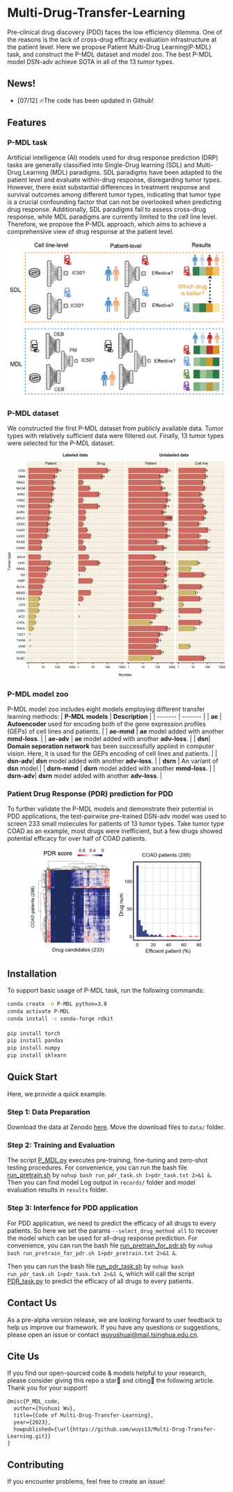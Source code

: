 # Multi-Drug-Transfer-Learning
Pre-clinical drug discovery (PDD) faces the low efficiency dilemma. One of the reasons is the lack of cross-drug efficacy evaluation infrastructure at the patient level. Here we propose Patient Multi-Drug Learning(P-MDL) task, and construct the P-MDL dataset and model zoo. The best P-MDL model DSN-adv achieve SOTA in all of the 13 tumor types. 


## News!

- [07/12] 🔥The code has been updated in Github!



## Features

### P-MDL task
Artificial intelligence (AI) models used for drug response prediction (DRP) tasks are generally classified into Single-Drug learning (SDL) and Multi-Drug Learning (MDL) paradigms. SDL paradigms have been adapted to the patient level and evaluate within-drug response, disregarding tumor types. However, there exist substantial differences in treatment response and survival outcomes among different tumor types, indicating that tumor type is a crucial confounding factor that can not be overlooked when predicting drug response. Additionally, SDL paradigms fail to assess cross-drug response, while MDL paradigms are currently limited to the cell line level. Therefore, we propose the P-MDL approach, which aims to achieve a comprehensive view of drug response at the patient level.

<p align="center">
    <img src="./png/1_AI_DRP_model.png" alt="DRP paradigms and limitations" width="500">
</p>

<!-- ![DRP paradigms and limitations](./png/1_AI_DRP_model.png){: width="400px" height="300px"} -->

### P-MDL dataset
We constructed the first P-MDL dataset from publicly available data. Tumor types with relatively sufficient data were filtered out. Finally, 13 tumor types were selected for the P-MDL dataset.

<!-- ![P-MDL dataset spanning 13 tumor types](./png/2_P-MDL_dataset.png) -->
<p align="center">
    <img src="./png/2_P-MDL_dataset.png" alt="P-MDL dataset spanning 13 tumor types" width="600">
</p>


### P-MDL model zoo

P-MDL model zoo includes eight models employing different transfer learning methods:
| **P-MDL models**  | **Description** | 
| ------- | ------- | 
| **ae**    |  **Autoencoder** used for encoding both of the gene expression profiles (GEPs) of cell lines and patients.   |
| **ae-mmd** | **ae** model added with another **mmd-loss**. | 
| **ae-adv** | **ae** model added with another **adv-loss**. | 
| **dsn**| **Domain seperation network** has been successfully applied in computer vision. Here, it is used for the GEPs encoding of cell lines and patients. | 
| **dsn-adv**| **dsn** model added with another **adv-loss**. | 
| **dsrn** | An variant of **dsn** model.| 
| **dsrn-mmd** | **dsrn** model added with another **mmd-loss**. | 
| **dsrn-adv**| **dsrn** model added with another **adv-loss**. | 

<!-- - **ae**: **Autoencoder** used for encoding both of the gene expression profiles (GEPs) of cell lines and patients.
- **ae-mmd**: **ae** model added with another **mmd-loss**.
- **ae-adv**: **ae** model added with another **adv-loss**.
- **dsn**: **Domain seperation network** has been successfully applied in computer vision. Here, it is used for the GEPs encoding of cell lines and patients.
- **dsn-mmd**: **dsn** model added with another **mmd-loss**.
- **dsn-adv**: **dsn** model added with another **adv-loss**.
- **dsrn**: An variant of **dsn** model.
- **dsrn-mmd**: **dsrn** model added with another **mmd-loss**.
- **dsrn-adv**: **dsrn** model added with another **adv-loss**. -->

<!-- ![P-MDL model zoo architecture](./png/3_P-DML_model_zoo.png) -->

### Patient Drug Response (PDR) prediction for PDD
To further validate the P-MDL models and demonstrate their potential in PDD applications, the test-pairwise pre-trained DSN-adv model was used to screen 233 small molecules for patients of 13 tumor types.
Take tumor type COAD as an example, most drugs were inefficient, but a few drugs showed potential efficacy for over half of COAD patients.

<!-- ![PDR score and analysis](./png/5_PDR_result.png){: width="200px" height="100px"} -->
<p align="center">
    <img src="./png/5_PDR_result.png" alt="PDR score and analysis" width="400">
</p>


## Installation

To support basic usage of P-MDL task, run the following commands:

```bash
conda create -n P-MDL python=3.8
conda activate P-MDL
conda install -c conda-forge rdkit

pip install torch
pip install pandas
pip install numpy
pip install sklearn
```

## Quick Start

Here, we provide a quick example.


<!-- This quick example requires installation of an additional package:
```bash
git clone https://github.com/wuys13/Multi-Drug-Transfer-Learning.git
cd code
python setup.py install
cd ..
``` -->

### Step 1: Data Preparation

Download the data at Zenodo [here](https://zenodo.org/record/8021167). Move the download files to ``data/`` folder.

<!-- ```
mkdir datasets
cd datasets
mkdir dti
mv [your_path_of_davis] ./dti/davis
``` -->

### Step 2: Training and Evaluation

The script [P_MDL.py](./code/P_MDL.py) executes pre-training, fine-tuning and zero-shot testing procedures. For convenience, you can run the bash file [run_pretrain.sh](./code/run_pretrain.sh) by ```nohup bash run_pdr_task.sh 1>pdr_task.txt 2>&1 &```. Then you can find model Log output in ``records/`` folder and model evaluation results in ``results`` folder.


<!-- Run:

```bash
cd ../open_biomed
bash scripts/dti/train_baseline_regression.sh
```

The results will look like the following (running takes around 40 minutes on an NVIDIA A100 GPU):

```bash
INFO - __main__ - MSE: 0.2198, Pearson: 0.8529, Spearman: 0.7031, CI: 0.8927, r_m^2: 0.6928
``` -->

### Step 3: Interfence for PDD application

For PDD application, we need to predict the efficacy of all drugs to every patients. So here we set the params ``--select_drug_method all`` to recover the model which can be used for all-drug response prediction. For convenience, you can run the bash file [run_pretrain_for_pdr.sh](./code/run_pretrain_for_pdr.sh) by ```nohup bash run_pretrain_for_pdr.sh 1>pdr_pretrain.txt 2>&1 &```.

Then you can run the bash file [run_pdr_task.sh](./code/run_pdr_task.sh) by ```nohup bash run_pdr_task.sh 1>pdr_task.txt 2>&1 &```, which will call the script [PDR_task.py](./code/PDR_task.py) to predict the efficacy of all drugs to every patients.



## Contact Us

As a pre-alpha version release, we are looking forward to user feedback to help us improve our framework. If you have any questions or suggestions, please open an issue or contact [wuyushuai@mail.tsinghua.edu.cn](wuyushuai@mail.tsinghua.edu.cn).


## Cite Us

If you find our open-sourced code & models helpful to your research, please consider giving this repo a star🌟 and citing📑 the following article. Thank you for your support!
```
@misc{P_MDL_code,
  author={Yushuai Wu},
  title={Code of Multi-Drug-Transfer-Learning},
  year={2023},
  howpublished={\url{https://github.com/wuys13/Multi-Drug-Transfer-Learning.git}}
}
```

## Contributing

If you encounter problems, feel free to create an issue! 